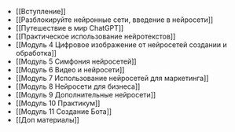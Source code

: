 - [[Вступление]]
- [[Разблокируйте нейронные сети, введение в нейросети]]
- [[Путешествие в мир ChatGPT]]
- [[Практическое использование нейротекстов]]
- [[Модуль 4 Цифровое изображение от нейросетей создании и обработка]]
- [[Модуль 5 Симфония нейросетей]]
- [[Модуль 6 Видео и нейросети]]
- [[Модуль 7 Использование нейросетей для маркетинга]]
- [[Модуль 8 Нейросети для бизнеса]]
- [[Модуль 9 Дополнительные нейросети]]
- [[Модуль 10 Практикум]]
- [[Модуль 11 Создание Бота]]
- [[Доп материалы]]
